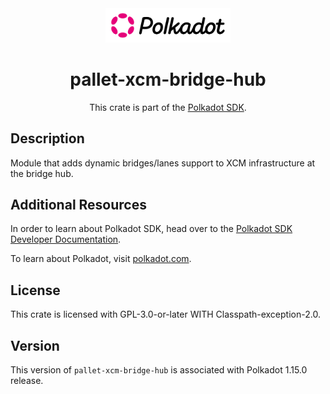 <div align="center">

<img src="https://raw.githubusercontent.com/paritytech/polkadot-sdk/master/docs/images/Polkadot_Logo_Horizontal_Pink_BlackOnWhite.png" alt="Polkadot logo" width="200">

# pallet-xcm-bridge-hub

This crate is part of the [Polkadot SDK](https://github.com/paritytech/polkadot-sdk/).

</div>

## Description

Module that adds dynamic bridges/lanes support to XCM infrastructure at the bridge hub.

## Additional Resources

In order to learn about Polkadot SDK, head over to the [Polkadot SDK Developer Documentation](https://paritytech.github.io/polkadot-sdk/master/polkadot_sdk_docs/index.html).

To learn about Polkadot, visit [polkadot.com](https://polkadot.com/).

## License

This crate is licensed with GPL-3.0-or-later WITH Classpath-exception-2.0.

## Version

This version of `pallet-xcm-bridge-hub` is associated with Polkadot 1.15.0 release.
